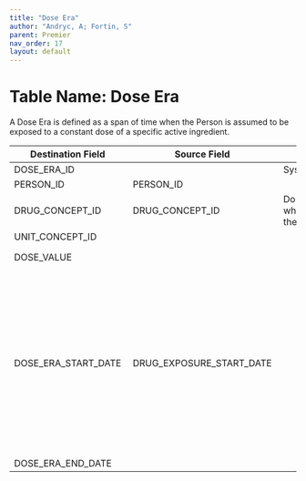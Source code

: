 ```yaml
---
title: "Dose Era"
author: "Andryc, A; Fortin, S"
parent: Premier
nav_order: 17
layout: default
---
```


# Table Name: Dose Era

 A Dose Era is defined as a span of time when the Person is assumed to be exposed to a constant dose of a specific active ingredient. 
 
| Destination Field | Source Field | Applied Rule | Comment |
| --- | --- | --- | --- |
| DOSE_ERA_ID  |  | System-generated  |  |
| PERSON_ID  | PERSON_ID  |  |  |
| DRUG_CONCEPT_ID  | DRUG_CONCEPT_ID  | Do not build dose_era where the drug_concept_id=0  |  |
| UNIT_CONCEPT_ID  |  |  |  |
| DOSE_VALUE  |  |  | Numeric value of dose  |
| DOSE_ERA_START_DATE  | DRUG_EXPOSURE_START_DATE  |  | The start date for the dose era constructed from the individual instances of drug exposures. It is the start date of the very first chronologically recorded instance of utilization of a drug.  |
| DOSE_ERA_END_DATE  |  |  |  |

